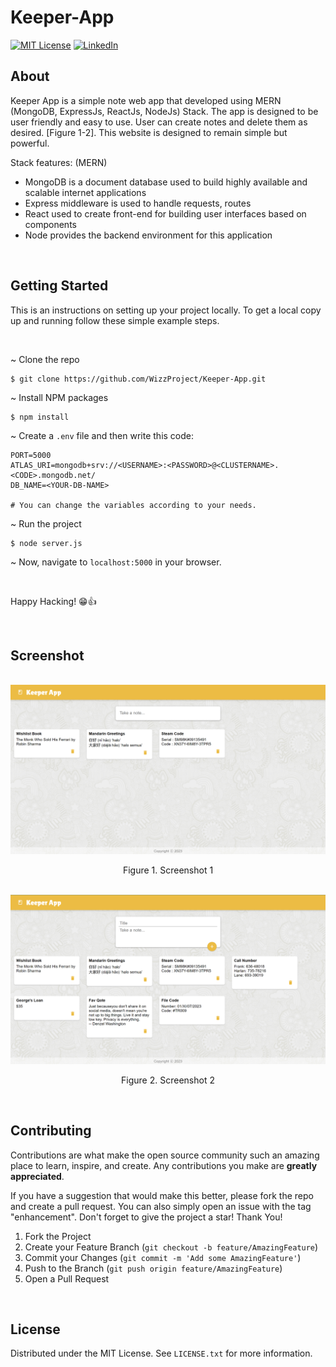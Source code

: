 # Keeper-App

<!-- By Marvin Joseph -->

[![MIT License][license-shield]][license-url]
[![LinkedIn][linkedin-shield]][linkedin-url]

<!-- ABOUT -->

## About

Keeper App is a simple note web app that developed using MERN (MongoDB, ExpressJs, ReactJs, NodeJs) Stack.
The app is designed to be user friendly and easy to use.
User can create notes and delete them as desired. [Figure 1-2].
This website is designed to remain simple but powerful.

Stack features: (MERN)

- MongoDB is a document database used to build highly available and scalable internet applications
- Express middleware is used to handle requests, routes
- React used to create front-end for building user interfaces based on components
- Node provides the backend environment for this application
<br />

<!-- GETTING STARTED -->

## Getting Started

This is an instructions on setting up your project locally.
To get a local copy up and running follow these simple example steps.

<br />

~ Clone the repo
```
$ git clone https://github.com/WizzProject/Keeper-App.git

```

~ Install NPM packages
```
$ npm install

```

~ Create a `.env` file and then write this code:

```env
PORT=5000
ATLAS_URI=mongodb+srv://<USERNAME>:<PASSWORD>@<CLUSTERNAME>.<CODE>.mongodb.net/
DB_NAME=<YOUR-DB-NAME>

# You can change the variables according to your needs.

```

~ Run the project
```
$ node server.js

```

~ Now, navigate to `localhost:5000` in your browser.

<br />

Happy Hacking! 😁👍

<br />

<!-- SCREENSHOT -->

## Screenshot

<br />
<div align="center">
  <a href="https://github.com/WizzProject/Keeper-App/blob/main/images/screenshoot/">
    <img src="images/screenshoot/Screenshot%20keeper-app%20part-1.png" alt="Screenshot 1" width="800" />
  </a>
  <p align="center">
    Figure 1. Screenshot 1
  </p>
  <br />

  <a href="https://github.com/WizzProject/Keeper-App/blob/main/images/screenshoot/">
    <img src="images/screenshoot/Screenshot%20keeper-app%20part-2.png" alt="Screenshot 2" width="800" />
  </a>
  <p align="center">
    Figure 2. Screenshot 2
  </p>
</div>
<br />

<!-- CONTRIBUTING -->

## Contributing

Contributions are what make the open source community such an amazing place to learn, inspire, and create.
Any contributions you make are **greatly appreciated**.

If you have a suggestion that would make this better, please fork the repo and create a pull request.
You can also simply open an issue with the tag "enhancement".
Don't forget to give the project a star! Thank You!

1. Fork the Project
2. Create your Feature Branch (`git checkout -b feature/AmazingFeature`)
3. Commit your Changes (`git commit -m 'Add some AmazingFeature'`)
4. Push to the Branch (`git push origin feature/AmazingFeature`)
5. Open a Pull Request
<br />

<!-- LICENSE -->

## License

Distributed under the MIT License. See `LICENSE.txt` for more information.
<br />

<!-- MARKDOWN LINKS & IMAGES -->
[license-shield]: https://img.shields.io/github/license/othneildrew/Best-README-Template.svg?style=for-the-badge
[license-url]: https://github.com/WizzProject/ToDoList-App/blob/main/LICENSE.txt
[linkedin-shield]: https://img.shields.io/badge/-LinkedIn-black.svg?style=for-the-badge&logo=linkedin&colorB=555
[linkedin-url]: https://www.linkedin.com/in/marvi
